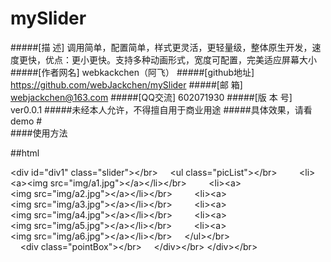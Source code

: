 # mySlider
#####[描    述] 调用简单，配置简单，样式更灵活，更轻量级，整体原生开发，速度更快，优点：更小更快。支持多种动画形式，宽度可配置，完美适应屏幕大小
#####[作者网名] webkackchen（阿飞）
#####[github地址] https://github.com/webJackchen/mySlider
#####[邮    箱] webjackchen@163.com
#####[QQ交流] 602071930
#####[版 本 号] ver0.0.1
#####未经本人允许，不得擅自用于商业用途
#####具体效果，请看demo
#<br/>
####使用方法

##html

&lt;div&nbsp;id="div1"&nbsp;class="slider"&gt;&lt;/br&gt;
&nbsp;&nbsp;&nbsp;&nbsp;&lt;ul&nbsp;class="picList"&gt;&lt;/br&gt;
&nbsp;&nbsp;&nbsp;&nbsp;&nbsp;&nbsp;&nbsp;&nbsp;&lt;li&gt;&lt;a&gt;&lt;img&nbsp;src="img/a1.jpg"&gt;&lt;/a&gt;&lt;/li&gt;&lt;/br&gt;
&nbsp;&nbsp;&nbsp;&nbsp;&nbsp;&nbsp;&nbsp;&nbsp;&lt;li&gt;&lt;a&gt;&lt;img&nbsp;src="img/a2.jpg"&gt;&lt;/a&gt;&lt;/li&gt;&lt;/br&gt;
&nbsp;&nbsp;&nbsp;&nbsp;&nbsp;&nbsp;&nbsp;&nbsp;&lt;li&gt;&lt;a&gt;&lt;img&nbsp;src="img/a3.jpg"&gt;&lt;/a&gt;&lt;/li&gt;&lt;/br&gt;
&nbsp;&nbsp;&nbsp;&nbsp;&nbsp;&nbsp;&nbsp;&nbsp;&lt;li&gt;&lt;a&gt;&lt;img&nbsp;src="img/a4.jpg"&gt;&lt;/a&gt;&lt;/li&gt;&lt;/br&gt;
&nbsp;&nbsp;&nbsp;&nbsp;&nbsp;&nbsp;&nbsp;&nbsp;&lt;li&gt;&lt;a&gt;&lt;img&nbsp;src="img/a5.jpg"&gt;&lt;/a&gt;&lt;/li&gt;&lt;/br&gt;
&nbsp;&nbsp;&nbsp;&nbsp;&nbsp;&nbsp;&nbsp;&nbsp;&lt;li&gt;&lt;a&gt;&lt;img&nbsp;src="img/a6.jpg"&gt;&lt;/a&gt;&lt;/li&gt;&lt;/br&gt;
&nbsp;&nbsp;&nbsp;&nbsp;&lt;/ul&gt;&lt;/br&gt;
&nbsp;&nbsp;&nbsp;&nbsp;&lt;div&nbsp;class="pointBox"&gt;&lt;/br&gt;
&nbsp;&nbsp;&nbsp;&nbsp;&lt;/div&gt;&lt;/br&gt;
&lt;/div&gt;&lt;/br&gt;
